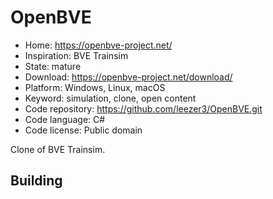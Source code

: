 # OpenBVE

- Home: https://openbve-project.net/
- Inspiration: BVE Trainsim
- State: mature
- Download: https://openbve-project.net/download/
- Platform: Windows, Linux, macOS
- Keyword: simulation, clone, open content
- Code repository: https://github.com/leezer3/OpenBVE.git
- Code language: C#
- Code license: Public domain

Clone of BVE Trainsim.

## Building
